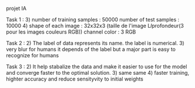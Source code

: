 projet IA

Task 1 : 
3) number of training samples : 50000 
number of test samples : 10000
4) shape of each image : 32x32x3 (taille de l'image L*l*profondeur(3 pour les images couleurs RGB))
channel color : 3 RGB

Task 2 :
2) The label of data represents its name.
the label is numerical.
3) very blur for humans
it depends of the label but a major part is easy to recognize for humans

Task 3 :
2) It help stabalize the data and make it easier to use for the model and converge faster to the optimal solution.
3) same same
4) faster training, highter accuracy and reduce sensityvity to initial weights